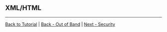 ## XML/HTML

***
[Back to Tutorial](./AIML-Tutorial) | [Back - Out of Band](./Tutorial-Out-of-Band) | [Next - Security](./Tutorial-Security)
